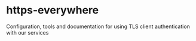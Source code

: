 # https-everywhere
Configuration, tools and documentation for using TLS client authentication with our services

